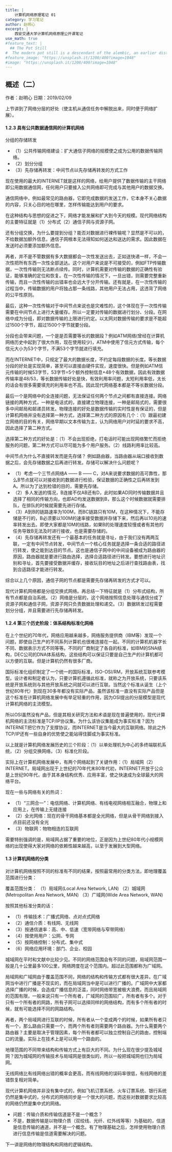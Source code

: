 ```yaml
---
title: |
    计算机网络原理笔记 01
category: 学习笔记
author: 赵明心
excerpt: |
    西安交通大学计算机网络原理公开课笔记
use_math: true
#feature_text: |
  ## The Pot Still
#  The modern pot still is a descendant of the alembic, an earlier distillation device
#feature_image: "https://unsplash.it/1200/400?image=1048"
#image: "https://unsplash.it/1200/400?image=1048"
---
```


## 概述（二）

作者：赵明心	日期：2019/02/09

上节讲到了网络分层的好处（使主机从通信任务中解脱出来，同时便于网络扩展）。

#### 1.2.3	具有公共数据通信网的计算机网络
	
分组的存储转发
-	（1）公共传输网络建设：扩大通信子网络的规模使之成为公用的数据传输网络。
-	（2）划分分组
-	（3）先存储再转发：中间节点以先存储再转发的方式工作
	
现在使用的最大的INTERNET就是这样的网络，给用户提供了数据传输的主干网络即公用数据通信网，任何用户只要接入公共网络即可完成与其他用户的数据交换。

通信网络中，例如最常见的路由器，它即完成数据的发送工作，它本身不关心数据的内容，只关心目的地在哪里，怎样传输能达到用户的要求。

在这种结构与思想的促进之下，网络才能发展和扩大到今天的规模。现代网络结构的主要特征就是（1）分布式（2）通信子网与资源子网。
	
还有分组交换，为什么要提到分组？能否对数据进行裸传输呢？显然是不可以的，不给数据加额外信息，通信子网根本无法得知如何送达和送达的需求。因此数据在发送时必须要添加额外信息。

再者，并不是不管数据有多大数据都会一次性发送出去，正如送快递一样，不会一次性把所有东西一次性全部送达。这个对用户来说是不可接受的，例如FTP传输数据，一次性传输则无法断点续传。同时，计算机需要对传输的数据的正确性有验证，能够准确的定位和恢复。在一次性传输的情况下，一旦出错，则需要完整重新传输，而且一次性传输的出错率也会远大于分开传输。还有就是，在一次性传输的过程当中，传输数据的用户将独占那一条线路，其他用户无法占用，这违背了网络的公平性原则。

最后，这种一次性传输对于中间节点来说也是灾难性的，这个体现在于一次性传输需要在中间节点上进行大量缓存。所以一定要对传输的数据进行划分、分段。在网络中成为分组，即对数据传输的上限进行约定。以太网对数据传输的要求是不能超过1500个字节，超过1500个字节就要分段。

分段也会带来问题，一个是是否需要等长的数据段？例如ATM网络(曾经在计算机网络历史中起到了很大作用，现在使用较少)，ATM中使用了信元方式传输，每个信元大小为53个字节，不满53个字节就进行填充。

而在INTERNET中，只规定了最大的数据长度，不约定每段数据的长度。等长数据分段的好处是实现简单，甚至可以直接由硬件实现，速度很快。但是例如ATM信元传输的时候53字节，53字节=5个额外控制信息+48个有效数据，因此有效数据传输率是48/53，等长数据传输好处是快，有效利用率问题，太短利用率低，太长的话会有很多需要填充的利用率也不高。因此现代网络基本都是不等长数据分段。

最后一个是网络中的全连接问题，无法保证任何两个节点之间都有直接连接。网络链接的两种方式，一种是电话式的，直接建立物理连接，一种是邮局式的，需要很多中间邮局和邮递员转发。物理连接的好处是数据传输的实时性是有保证的，但是计算机网络并没有选择第一种方式，选择第二种方式的原因有几个：（1）跟最初建立网络的目的有关，网络早期以文本传输为主，认为网络用户对时延的要求不高，因此选择了第二种方式。
	
选择第二种方式的好处是：（1）不会出现拒绝，打电话时可能出现网络繁忙而拒绝服务的问题，第二种方式可以尽可能为多个用户服务。（2）线路利用率比较高。

中间节点为什么不直接转发而是先存储？
例如路由器，当路由器从端口接收到数据之后，会先存储数据之后再进行转发。存储可以解决什么问题呢？
-	（1）考虑一个三节点网络A —— B —— C，对A来说要求数据的高可靠性，那么B节点就可以对接收到的数据进行检验，保证数据的正确性之后再转发到A。所以为了达到检错的目的，需要先存储。
-	（2）多人发送的情况，B连接不仅AB还有D，此时如果AD同时传输数据并且选择了相同的传输方向，也即AD均发送数据到B，那么这个时候数据就需要排队，在排队的时候就需要先进行存储。
-	（3）A到B的链路速率为100M，而BC链路只有10M，在这种情况下，不能存储是不行的，B必须要以100M的速率接受数据并存储下来，然后再以10兆的速率转发出去。即使大家都是10M的线路，如果B的处理速度较慢或者有其他的任务导致B无法及时进行接收，也是需要存储的。
-	（4）先存储再转发还有一个最基本的任务就是寻址，由于我们没有两两互联，一定有中间节点转发，中间节点一个核心任务就是选择一条合适的路径进行转发，使之能到达目的节点。这也是通信子网中的中间设备被成为路由器的原因，路由器就是要进行路由选择，选择合适路径进行转发。要想进行地址识别和寻址，首先要接受数据并缓存，接收玩目的地址之后进行查找路由表，找到合适路径才能进行转发。

综合以上几个原因，通信子网的节点都是需要先存储再转发的方式才可以。


现代计算机网络都是分组交换式网络。再总结一下特征就是（1）分布式结构，所有节点都是自治系统。（2）网络是分层的，这个网络按照信息处理与通信分成了资源子网和通信子网，资源子网只负责数据处理和递交。（3）数据转发过程需要划分分组，并且需要进行先存储再转发。

#### 1.2.4	第三个历史阶段：体系结构标准化网络
	
在上个世纪的70年代，网络应用越来越多，网络服务提供商（IBM等）发现一个问题，即使自己生产的不同系列计算机也很难连接在一起。不同的计算机机器字长不同、数据表示方式不同等等。不同的厂商制定了各自的标准，如IBM的SNA结构，DEC公司的DNA体系结构，这些结构可以保证只要是自己生产的计算机都可以方便的互联。但是计算机仍然有很多厂商。

国际标准化组织制定了一个统一的国际标准，ISO-OSI/RM，开放系统互联参考模型。设计者和制定者认为，只要计算机遵循此标准，就称之为开放系统，只要该系统是开放系统则与其他开放系统之间就可以进行互联。当然这个标准从诞生（上个世纪80年代）到现在30多年都没有实际产品，虽然该标准一直没有实际产品但是这个标准在计算机网络发展中有举足轻重的作用，因为OSI提出的分层模型是现代计算机网络的主流模型。

所以OSI虽然没有产品，但是其相关研究方法和术语是现在普遍使用的，现代计算机网络的主流标准是TCP/IP协议集。为什么该协议集能成为事实标准？因为INTERNET把它作为了支撑协议，而INTERNET是当今最大的互联网络。除此之外TCP/IP还有一些自身的优势使之能站得住脚成为事实标准。

以上就是计算机网络发展历史的三个阶段：（1）以单处理机为中心的多终端联机系统，（2）分组交换网络，（3）标准化阶段。

实际上在计算机网络发展中，有两个网络起到了关键作用：（1）局域网（2）INTERNET。局域网出现于上世纪的70年代末80年代初，INTERNET开放于公众是上世纪90年代，由于其本身结构优秀、应用丰富，使之快速成为全球最大的网络平台。

现在一些与网络有关的热词：
-	（1）“三网合一”：电信网络、计算机网络、有线电视网络相互融合，物理上和应用上，在传输上无缝连接
-	（2）全光网络：现在的骨干网络基本都是全光网络，但是从骨干网络到接入点目前还没有全光
-	（3）物联网：物物相连的互联网

需要特别强调的是，局域网占据了重要的地位，正是因为上世纪80年代小规模网络的出现使得大家对网络的依赖性越来越高，以至于发展到大型网络。

#### 1.3	计算机网络的分类

对计算机网络按照不同的标准有不同的结果，按照最常用的分类方法，即地理覆盖范围进行分类：

覆盖范围分类：
	（1）局域网(Local Area Network, LAN)
	（2）城域网(Metropolitan Area Network, MAN)
	（3）广域网(Wide Area Network, WAN)

按照其他标准分类的话：
-	（1）传输技术：广播式网络、点对点式网络
-	（2）通信介质：有线网、无线网
-	（3）按通信速率：高、中、低速（宽带网络与窄带网络）
-	（4）按使用用户：公网、专网
-	（5）按网络控制：分布式、集中式
-	（6）网络应用环境：部门、企业、校园

城域网在平时和文献中比较少见。不同的网络范围会有不同的问题，局域网范围一般是几十公里最多100公里，网络跨度在这个范围内。超过此范围都称为广域网。

局域网和广域网由于覆盖范围不同，网络的结构和传输方式都有很大差异。在广域网当中进行广播是不现实的，而在局域网当中是可以进行广播的。广域网中大家都选择广播的时候，会造成广播信息的泛滥，同时网络带宽被极大浪费。而且局域网的范围有限，一般来说只有一个所有者，广域网的范围较广，所有者有多个。对于只有一个所有者的网路，所有子网可以选择同样的网络结构，而有多个所有者的时候，就有可能选择不同的网路结构。

再者，两个局域网进行互联的时候，所有者从一个变成两个的时候，如果所有者只有一个，那么路由只需要一个，而两个所有者则需要两个路由器。为什么需要两个路由器？主要是取决于管理因素，每个所有者都可以独立控制自己的路由，控制端口的流量。实际上在技术上是可以用一个路由的。

地理范围的不同带来结构和传输方式上有巨大的不同。为什么现在很少提及城域网？因为城域网的传输技术与局域网是很类似的，所以一般把城域网也归为局域网。

无线网络比有线网络出错的概率会更高，而有线网络的误码率很低，有线网络的差错恢复相对简单。

现代计算机网络并非没有集中式的，例如飞机订票系统、火车订票系统、银行系统仍然是集中式的，分布式的网络同步是一个很大的问题，而这些对数据要求比较高的网络仍然是集中式的网络。

- 问题：传输介质和传输信道是不是一个概念？
- 不是，数据传输是以物理介质（双绞线、光纤、红外线等等）为基础的，信道是信息传输的通道，并不是一个概念。有了物理基础之后，怎样使用物理介质进行信息传输是信道需要解决的问题。

下一讲是网络的物理结构和网络的逻辑结构。